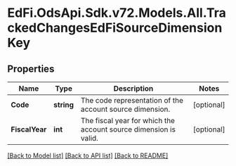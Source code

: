 # EdFi.OdsApi.Sdk.v72.Models.All.TrackedChangesEdFiSourceDimensionKey

## Properties

Name | Type | Description | Notes
------------ | ------------- | ------------- | -------------
**Code** | **string** | The code representation of the account source dimension. | [optional] 
**FiscalYear** | **int** | The fiscal year for which the account source dimension is valid. | [optional] 

[[Back to Model list]](../README.md#documentation-for-models) [[Back to API list]](../README.md#documentation-for-api-endpoints) [[Back to README]](../README.md)

